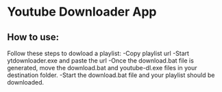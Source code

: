 # Youtube Downloader App

## How to use:
Follow these steps to dowload a playlist:
-Copy playlist url
-Start ytdownloader.exe and paste the url
-Once the download.bat file is generated, move the download.bat and youtube-dl.exe files in your destination folder.
-Start the download.bat file and your playlist should be downloaded.
